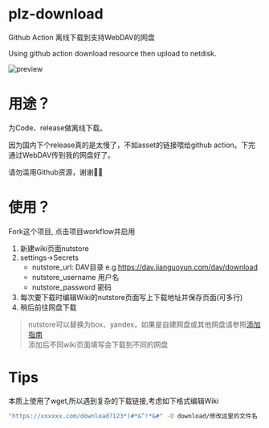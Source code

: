 # plz-download
Github Action 离线下载到支持WebDAV的网盘

Using github action download resource then upload to netdisk.

![preview](https://raw.githubusercontent.com/ame-yu/plz-download/master/docs/preview.gif)

# 用途？
为Code、release做离线下载。

因为国内下个release真的是太慢了，不如asset的链接喂给github action。下完通过WebDAV传到我的网盘好了。

请勿滥用Github资源，谢谢🙏🏻

# 使用？
Fork这个项目, 点击项目workflow并启用
1. 新建wiki页面nutstore
2. settings->Secrets 
    - nutstore_url: DAV目录 e.g.https://dav.jianguoyun.com/dav/download
    - nutstore_username 用户名
    - nutstore_password 密码
3. 每次要下载时编辑Wiki的nutstore页面写上下载地址并保存页面(可多行)
4. 稍后前往网盘下载
> nutstore可以替换为box、yandex，如果是自建网盘或其他网盘请参照[添加指南](https://github.com/ame-yu/plz-download/tree/master/docs) <br>
> 添加后不同wiki页面填写会下载到不同的网盘<br>

# Tips 
本质上使用了wget,所以遇到复杂的下载链接,考虑如下格式编辑Wiki
```bash
"https://xxxxxx.com/download?123*(#*&^!*&#" -O download/修改这里的文件名
```


